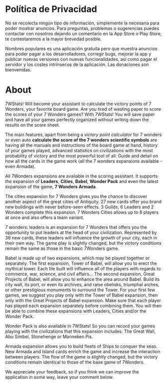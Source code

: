 # Política de Privacidad

No se recolecta ningún tipo de información, simplemente la necesaria para poder mostrar anuncios. Para preguntas, problemas o sugerencias puedes contactar con nosotros dejando un comentario en la App Store o Play Store, te contestaremos a la mayor brevedad posible.

Nombres populares es una aplicación gratuita pero que muestra anuncios para poder pagar a los desarrolladores, corregir bugs, mejorar la app y publicar nuevas versiones con nuevas funcionalidades, así como pagar el servidor y los costes intrínsecos de la aplicación. Las donaciones son bienvenidas.


# About
7WStats! Will become your assistant to calculate the victory points of 7 Wonders, your favorite board game. Are you tired of wasting paper to score the scores of your 7 Wonders games? With 7WStats! You will save paper and have all your games perfectly organized without writing down the results on the score sheet.

The main features, apart from being a _victory point calculator_ for 7 wonders or even auto **calculate the score of the 7 wonders scientific symbols** are having all the manuals and instructions of the board game at hand, history of your games played, advanced statistics on civilizations with the most probability of victory and the most powerful tool of all: Guide and detail on how all the cards in the game work (all the 7 wonders expansions available - even Armada).

All 7Wonders expansions are available in the scoring assistant. It supports the expansion of **Leaders**, **Cities**, **Babel**, **Wonder Pack** and even the latest expansion of the game, **7 Wonders Armada**.

The cities expansion for 7 Wonders gives you the chance to discover another aspect of the great cities of Antiquity. 27 new cards offer you brand new buildings with never before-seen effects. 3 Guilds, 6 Leaders and 2 Wonders complete this expansion. 7 Wonders Cities allows up to 8 players at once and also offers a team variant.

7 wonders: leaders is an expansion for 7 Wonders that offers you the opportunity to put leaders at the head of your civilization. Represented by 36 new cards, these leaders will influence the growth of your city, each in their own way. The game play is slightly changed, but the victory conditions remain the same as those in the basic 7Wonders game.

Babel is made up of two expansions, which may be played together or separately. The first expansion, Tower of Babel, will allow you to erect the mythical tower. Each tile built will influence all of the players with regards to commerce, war, science, and civil affairs…
The second expansion, Great Projects of Babel, will allow you to enhance the area around Babel. Build its city wall, its port, or even its archives, and raise obelisks, triumphal arches, or other prestigious monuments to surround the Tower.
For your first few games, we suggest you play only with the Tower of Babel expansion, then only with the Great Projects of Babel expansion. Make sure that each player has played each expansion separately before combining them. You will then be able to combine these expansions with Leaders, Cities and/or the Wonder Pack.

Wonder Pack is also available in 7WStats! So you can record your games playing with the civilizations that this expansion includes: The Great Wall, Abu Simbel, Stonehenge or Manneken Pis.

Armada expansion allows you to build fleets of Ships to conquer the seas. New Armada and Island cards enrich the game and increase the interaction between players. The flow of the game is slightly changed, but the victory conditions remain identical to those of the base game of 7Wonders.

We appreciate your feedback, so if you think we can improve the application in some way, leave your comment below.
